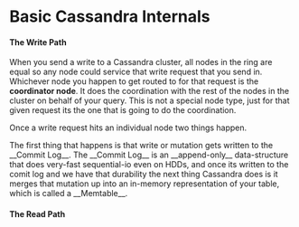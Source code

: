 # Basic Cassandra Internals

#### The Write Path
When you send a write to a Cassandra cluster, all nodes in the ring are equal so any node could service that write request that you send in. Whichever node you happen to get routed to for that request is the __coordinator node__. It does the coordination with the rest of the nodes in the cluster on behalf of your query. This is not a special node type, just for that given request its the one that is going to do the coordination.
<p>Once a write request hits an individual node two things happen.
<p>The first thing that happens is that write or mutation gets written to the __Commit Log__. The __Commit Log__ is an __append-only__ data-structure that does very-fast sequential-io even on HDDs, and once its written to the comit log and we have that durability the next thing Cassandra does is it merges that mutation up into an in-memory representation of your table, which is called a __Memtable__.

#### The Read Path

